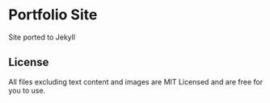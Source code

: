 # Portfolio Site
Site ported to Jekyll

## License
All files excluding text content and images are MIT Licensed and are free for you to use.
